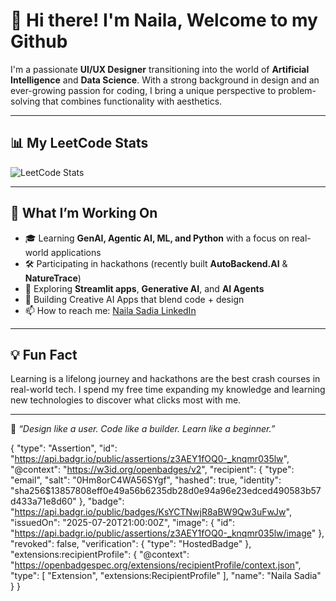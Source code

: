 <!--
**nailauiuxdesign/nailauiuxdesign** is a ✨ _special_ ✨ repository because its `README.md` (this file) appears on your GitHub profile.

 ## 📊 GitHub Stats 


<p align="">
  <img src="https://github-readme-stats.vercel.app/api?username=nailauiuxdesign&show_icons=true&theme=tokyonight" alt="GitHub Stats" /> </p>  ![Leetcode Stats](https://leetcard.jacoblin.cool/nailasadia?theme=dark)
  #<img src="https://github-readme-stats.vercel.app/api/top-langs/?username=nailauiuxdesign&layout=compact&theme=radical" alt="Top Languages" />

</p> -->

# 👋 Hi there! I'm Naila, Welcome to my Github

I'm a passionate **UI/UX Designer** transitioning into the world of **Artificial Intelligence** and **Data Science**. With a strong background in design and an ever-growing passion for coding, I bring a unique perspective to problem-solving that combines functionality with aesthetics.

---
## 📊 My LeetCode Stats

![LeetCode Stats](https://leetcard.jacoblin.cool/nailasadia?theme=unicorn&font=Tomorrow&ext=activity)

---

## 🚀 What I’m Working On

- 🎓 Learning **GenAI, Agentic AI, ML, and Python** with a focus on real-world applications
- 🛠️ Participating in hackathons (recently built **AutoBackend.AI** & **NatureTrace**)
- 🌱 Exploring **Streamlit apps**, **Generative AI**, and **AI Agents**
- 🎨 Building Creative AI Apps that blend code + design
- 📫 How to reach me: [Naila Sadia LinkedIn](https://www.linkedin.com/in/nailasuiuxdesign/)

---

## 💡 Fun Fact

Learning is a lifelong journey and hackathons are the best crash courses in real-world tech. I spend my free time expanding my knowledge and learning new technologies to discover what clicks most with me. 

---

🖤 _“Design like a user. Code like a builder. Learn like a beginner.”_


{
  "type": "Assertion",
  "id": "https://api.badgr.io/public/assertions/z3AEY1fOQ0-_knqmr035lw",
  "@context": "https://w3id.org/openbadges/v2",
  "recipient": {
    "type": "email",
    "salt": "0Hm8orC4WA56SYgf",
    "hashed": true,
    "identity": "sha256$13857808eff0e49a56b6235db28d0e94a96e23edced490583b57d433a71e8d60"
  },
  "badge": "https://api.badgr.io/public/badges/KsYCTNwjR8aBW9Qw3uFwJw",
  "issuedOn": "2025-07-20T21:00:00Z",
  "image": {
    "id": "https://api.badgr.io/public/assertions/z3AEY1fOQ0-_knqmr035lw/image"
  },
  "revoked": false,
  "verification": {
    "type": "HostedBadge"
  },
  "extensions:recipientProfile": {
    "@context": "https://openbadgespec.org/extensions/recipientProfile/context.json",
    "type": [
      "Extension",
      "extensions:RecipientProfile"
    ],
    "name": "Naila Sadia"
  }
}
